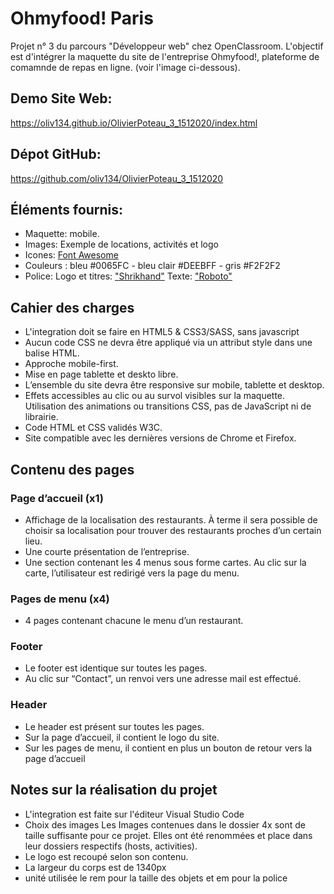 # Ohmyfood! Paris

Projet n° 3 du parcours "Développeur web" chez OpenClassroom.
L'objectif est d'intégrer la maquette du site de l'entreprise Ohmyfood!, plateforme de comamnde de repas en ligne. (voir l'image ci-dessous).

## Demo Site Web:
https://oliv134.github.io/OlivierPoteau_3_1512020/index.html

## Dépot GitHub:
https://github.com/oliv134/OlivierPoteau_3_1512020

## Éléments fournis:
- Maquette: mobile.
- Images: Exemple de locations, activités et logo
- Icones: [Font Awesome](https://fontawesome.com/)
- Couleurs : bleu #0065FC - bleu clair #DEEBFF - gris #F2F2F2
- Police: Logo et titres: ["Shrikhand"](https://fonts.google.com/specimen/Shrikhand)
   	  Texte: ["Roboto"](https://fonts.google.com/specimen/Roboto)

## Cahier des charges
- L'integration doit se faire en HTML5 & CSS3/SASS, sans javascript
- Aucun code CSS ne devra être appliqué via un attribut style dans une balise HTML.
- Approche mobile-first.
- Mise en page tablette et deskto libre.
- L’ensemble du site devra être responsive sur mobile, tablette et desktop.
- Effets accessibles au clic ou au survol visibles sur la maquette. Utilisation des animations ou transitions CSS, pas de JavaScript ni de librairie.
- Code HTML et CSS validés W3C.
- Site compatible avec les dernières versions de Chrome et Firefox.

## Contenu des pages
### Page d’accueil (x1)
- Affichage de la localisation des restaurants. À terme il sera possible de choisir sa localisation pour trouver des restaurants proches d’un certain lieu.
- Une courte présentation de l’entreprise.
- Une section contenant les 4 menus sous forme cartes. Au clic sur la carte, l’utilisateur est redirigé vers la page du menu.

### Pages de menu (x4)
- 4 pages contenant chacune le menu d’un restaurant.

### Footer
- Le footer est identique sur toutes les pages.
- Au clic sur “Contact”, un renvoi vers une adresse mail est effectué.

### Header
- Le header est présent sur toutes les pages.
- Sur la page d’accueil, il contient le logo du site.
- Sur les pages de menu, il contient en plus un bouton de retour vers la page d’accueil

## Notes sur la réalisation du projet
- L'integration est faite sur l'éditeur Visual Studio Code
- Choix des images
  Les Images contenues dans le dossier 4x sont de taille suffisante pour ce projet. Elles ont été renommées et place dans leur dossiers respectifs (hosts, activities).
- Le logo est recoupé selon son contenu.
- La largeur du corps est de 1340px
- unité utilisée le rem pour la taille des objets et em pour la police
